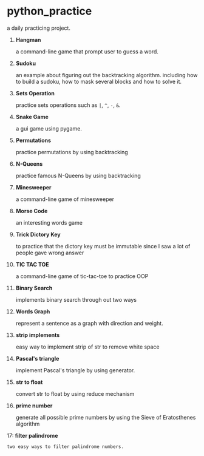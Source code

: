 # python_practice
a daily practicing project.

1. **Hangman**

    a command-line game that prompt user to guess a word.

2. **Sudoku**

    an example about figuring out the backtracking algorithm. including how to build a sudoku, how to mask several blocks and how to solve it.

3. **Sets Operation**

    practice sets operations such as `|`, `^`, `-`, `&`.

4. **Snake Game**

    a gui game using pygame.

5. **Permutations**

    practice permutations by using backtracking

6. **N-Queens**

    practice famous N-Queens by using backtracking

7. **Minesweeper**

    a command-line game of minesweeper

8. **Morse Code**
  
    an interesting words game

9. **Trick Dictory Key**

    to practice that the dictory key must be immutable since I saw a lot of people gave wrong answer

10. **TIC TAC TOE**

    a command-line game of tic-tac-toe to practice OOP

11. **Binary Search**

    implements binary search through out two ways

12. **Words Graph**

    represent a sentence as a graph with direction and weight.

13. **strip implements**

    easy way to implement strip of str to remove white space

14. **Pascal's triangle**
    
    implement Pascal's triangle by using generator.

15. **str to float**

    convert str to float by using reduce mechanism

16. **prime number**

    generate all possible prime numbers by using the Sieve of Eratosthenes algorithm

17: **filter palindrome**

    two easy ways to filter palindrome numbers.
